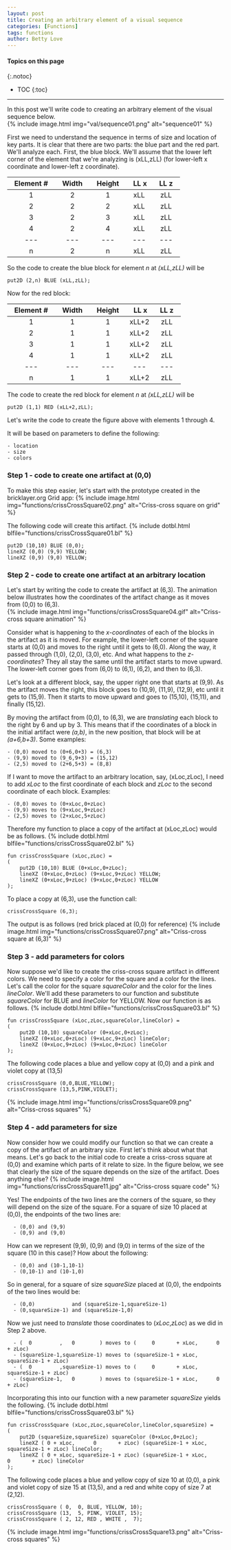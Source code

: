 ```yaml
---
layout: post
title: Creating an arbitrary element of a visual sequence
categories: [Functions]
tags: functions
author: Betty Love
---
```


#### Topics on this page
{:.notoc}
* TOC
{:toc}

***

In this post we'll write code to creating an arbitrary element of the visual sequence below.  
{% include image.html img="val/sequence01.png"  alt="sequence01"  %}

First we need to understand the sequence in terms of size and location of key parts.  It is clear that there are two parts: the blue part and the red part. We'll analyze each.  First, the blue block.  We'll assume that the lower left corner of the element that we're analyzing is (xLL,zLL) (for lower-left x coordinate and lower-left z coordinate).

| &nbsp; Element # &nbsp;| &nbsp; Width &nbsp; | &nbsp; Height &nbsp; | &nbsp; LL x&nbsp;  | &nbsp; LL z &nbsp; |
|:---:     |:---:   |:---:   |:---: |:---:|
|1         | 2     | 1      | xLL  | zLL|
|2         | 2     | 2      | xLL  | zLL |   
|3         | 2     | 3      | xLL  | zLL  | 
|4         | 2     | 4      | xLL  | zLL  |
|---       | ---   | ---    | ---  | ---|
|n         | 2     | n      | xLL  | zLL | 

So the code to create the blue block for element _n_ at _(xLL,zLL)_ will be
```
put2D (2,n) BLUE (xLL,zLL);
```

Now for the red block:

| &nbsp; Element # &nbsp;| &nbsp; Width &nbsp; | &nbsp; Height &nbsp; | &nbsp; LL x&nbsp;  | &nbsp; LL z &nbsp; |
|:---:     |:---:   |:---:   |:---: |:---:|
|1         | 1     | 1      | xLL+2  | zLL|
|2         | 1     | 1      | xLL+2  | zLL |   
|3         | 1     | 1      | xLL+2  | zLL  | 
|4         | 1     | 1      | xLL+2  | zLL  |
|---       | ---   | ---    | ---  | ---|
|n         | 1     | 1      | xLL+2  | zLL | 

The code to create the red block for element _n_ at _(xLL,zLL)_ will be
```
put2D (1,1) RED (xLL+2,zLL);
````

Let's write the code to create the figure above with elements 1 through 4.




It will be based on parameters to define the following:

    - location
    - size 
    - colors
    
### Step 1 - code to create one artifact at (0,0)

To make this step easier, let's start with the prototype created in the bricklayer.org Grid app:
{% include image.html img="functions/crissCrossSquare02.png"  alt="Criss-cross square on grid"  %}

The following code will create this artifact.
{% include dotbl.html blfile="functions/crissCrossSquare01.bl"  %}
```
put2D (10,10) BLUE (0,0);
lineXZ (0,0) (9,9) YELLOW;
lineXZ (0,9) (9,0) YELLOW;
```

### Step 2 - code to create one artifact at an arbitrary location

Let's start by writing the code to create the artifact at (6,3).  The animation below illustrates how the coordinates of the artifact change as it moves from (0,0) to (6,3).  
{% include image.html img="functions/crissCrossSquare04.gif"  alt="Criss-cross square animation"  %}

Consider what is happening to the _x-coordinates_ of each of the blocks in the artifact as it is moved.  For example, the lower-left corner of the square starts at (0,0) and moves to the right until it gets to (6,0).  Along the way, it passed through (1,0), (2,0), (3,0), etc.  And what happens to the _z-coordinates_?  They all stay the same until the artifact starts to move upward.  The lower-left corner goes from (6,0) to (6,1), (6,2), and then to (6,3).

Let's look at a different block, say, the upper right one that starts at (9,9). As the artifact moves the right, this block goes to (10,9), (11,9), (12,9), etc until it gets to (15,9).  Then it starts to move upward and goes to (15,10), (15,11), and finally (15,12).  

By moving the artifact from (0,0), to (6,3), we are _translating_ each block to the right by 6 and up by 3.  This means that if the coordinates of a block in the initial artifact were _(a,b)_, in the new position, that block will be at _(a+6,b+3)_.  Some examples: 

    - (0,0) moved to (0+6,0+3) = (6,3)
    - (9,9) moved to (9_6,9+3) = (15,12)
    - (2,5) moved to (2+6,5+3) = (8,8)

If I want to move the artifact to an arbitrary location, say, (xLoc,zLoc), I need to add _xLoc_ to the first coordinate of each block and _zLoc_ to the second coordinate of each block.  Examples:

    - (0,0) moves to (0+xLoc,0+zLoc)
    - (9,9) moves to (9+xLoc,9+zLoc)
    - (2,5) moves to (2+xLoc,5+zLoc)
    
Therefore my function to place a copy of the artifact at (xLoc,zLoc) would be as follows.
{% include dotbl.html blfile="functions/crissCrossSquare02.bl"  %}
```
fun crissCrossSquare (xLoc,zLoc) = 
(
    put2D (10,10) BLUE (0+xLoc,0+zLoc);
    lineXZ (0+xLoc,0+zLoc) (9+xLoc,9+zLoc) YELLOW;
    lineXZ (0+xLoc,9+zLoc) (9+xLoc,0+zLoc) YELLOW
);
```
To place a copy at (6,3), use the function call:
```
crissCrossSquare (6,3);
```
The output is as follows (red brick placed at (0,0) for reference)
{% include image.html img="functions/crissCrossSquare07.png"  alt="Criss-cross square at (6,3)"  %}


### Step 3 - add parameters for colors

Now suppose we'd like to create the criss-cross square artifact in different colors.  We need to specify a color for the square and a color for the lines.  Let's call the color for the square _squareColor_ and the color for the lines _lineColor_.  We'll add these parameters to our function and substitute _squareColor_ for BLUE and _lineColor_ for YELLOW.  Now our function is as follows.
{% include dotbl.html blfile="functions/crissCrossSquare03.bl"  %}
```
fun crissCrossSquare (xLoc,zLoc,squareColor,lineColor) = 
(
    put2D (10,10) squareColor (0+xLoc,0+zLoc);
    lineXZ (0+xLoc,0+zLoc) (9+xLoc,9+zLoc) lineColor;
    lineXZ (0+xLoc,9+zLoc) (9+xLoc,0+zLoc) lineColor
);
```
The following code places a blue and yellow copy at (0,0) and a pink and violet copy at (13,5)
```
crissCrossSquare (0,0,BLUE,YELLOW);
crissCrossSquare (13,5,PINK,VIOLET);
```
{% include image.html img="functions/crissCrossSquare09.png"  alt="Criss-cross squares"  %}


### Step 4 - add parameters for size

Now consider how we could modify our function so that we can create a copy of the artifact of an arbitrary size.  First let's think about what that means.  Let's go back to the initial code to create a criss-cross square at (0,0) and examine which parts of it relate to size. In the figure below, we see that clearly the size of the square depends on the size of the artifact.  Does anything else?
{% include image.html img="functions/crissCrossSquare11.jpg"  alt="Criss-cross square code"  %}

Yes!  The endpoints of the two lines are the corners of the square, so they will depend on the size of the square.
For a square of size 10 placed at (0,0), the endpoints of the two lines are:

      - (0,0) and (9,9)
      - (0,9) and (9,0)

How can we represent (9,9), (0,9) and (9,0) in terms of the size of the square (10 in this case)? How about the following:

      - (0,0) and (10-1,10-1)
      - (0,10-1) and (10-1,0)
      
So in general, for a square of size _squareSize_ placed at (0,0), the endpoints of the two lines would be:

      - (0,0)            and (squareSize-1,squareSize-1)
      - (0,squareSize-1) and (squareSize-1,0)

Now we just need to _translate_ those coordinates to (_xLoc_,_zLoc_) as we did in Step 2 above.

      - (  0         ,   0        ) moves to (     0       + xLoc,      0       + zLoc)
      - (squareSize-1,squareSize-1) moves to (squareSize-1 + xLoc, squareSize-1 + zLoc)
      - (  0         ,squareSize-1) moves to (     0       + xLoc, squareSize-1 + zLoc)
      - (squareSize-1,   0        ) moves to (squareSize-1 + xLoc,      0       + zLoc)

Incorporating this into our function with a new parameter _squareSize_ yields the following.
{% include dotbl.html blfile="functions/crissCrossSquare03.bl"  %}
```
fun crissCrossSquare (xLoc,zLoc,squareColor,lineColor,squareSize) = 
(
    put2D (squareSize,squareSize) squareColor (0+xLoc,0+zLoc);
    lineXZ ( 0 + xLoc,      0       + zLoc) (squareSize-1 + xLoc, squareSize-1 + zLoc) lineColor;
    lineXZ ( 0 + xLoc, squareSize-1 + zLoc) (squareSize-1 + xLoc,      0       + zLoc) lineColor
);
```

The following code places a blue and yellow copy of size 10 at (0,0), a pink and violet copy of size 15 at (13,5), and a red and white copy of size 7 at (2,12).
```
crissCrossSquare ( 0,  0, BLUE, YELLOW, 10);
crissCrossSquare (13,  5, PINK, VIOLET, 15);
crissCrossSquare ( 2, 12, RED , WHITE ,  7);
```
{% include image.html img="functions/crissCrossSquare13.png"  alt="Criss-cross squares"  %}


  


  
      




